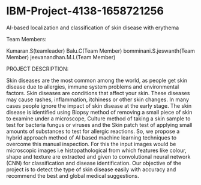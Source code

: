 # IBM-Project-4138-1658721256
AI-based localization and classification of skin disease with erythema

Team Members:

Kumaran.S(teamleader)
Balu.C(Team Member)
bomminani.S.jeswanth(Team Member)
jeevanandhan.M.L(Team Member)

PROJECT DESCRIPTION:

Skin diseases are the most common among the world, as people get skin disease due to allergies, immune system problems and environmental factors. Skin diseases are conditions that affect your skin. These diseases may cause rashes, inflammation, itchiness or other skin changes. In many cases people ignore the impact of skin disease at the early stage. The skin disease is identified using Biopsy method of removing a small piece of skin to examine under a microscope, Culture method of taking a skin sample to test for bacteria fungus or viruses and the Skin patch test of applying small amounts of substances to test for allergic reactions. So, we propose a hybrid approach method of AI based machine learning techniques to overcome this manual inspection. For this the input images would be microscopic images i.e histopathological from which features like colour, shape and texture are extracted and given to convolutional neural network (CNN) for classification and disease identification. Our objective of the project is to detect the type of skin disease easily with accuracy and recommend the best and global medical suggestions.
